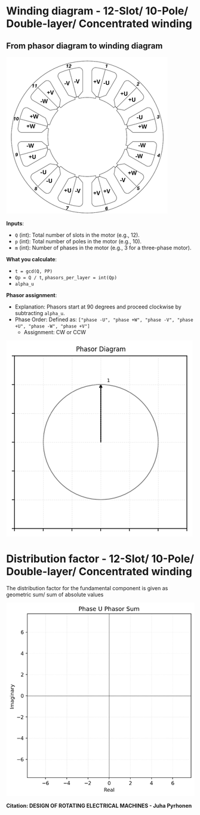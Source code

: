 # Winding diagram - 12-Slot/ 10-Pole/ Double-layer/ Concentrated winding

## From phasor diagram to winding diagram

![Winding diagram](concentrated_12s10p/Winding_diagram_12S10P_double_layers.png)

**Inputs**:
- `Q` (int): Total number of slots in the motor (e.g., 12).
- `p` (int): Total number of poles in the motor (e.g., 10).
- `m` (int): Number of phases in the motor (e.g., 3 for a three-phase motor).

**What you calculate**:
- `t = gcd(Q, PP)`
- `Qp = Q / t`, `phasors_per_layer = int(Qp)`
- `alpha_u`

**Phasor assignment**:
- Explanation: Phasors start at 90 degrees and proceed clockwise by subtracting `alpha_u`. 
- Phase Order: Defined as: `["phase -U", "phase +W", "phase -V", "phase +U", "phase -W", "phase +V"]`
    - Assignment: CW or CCW

![Phasor diagram](concentrated_12s10p/phasor_diagram.gif)


# Distribution factor - 12-Slot/ 10-Pole/ Double-layer/ Concentrated winding

The distribution factor for the fundamental component is given as geometric sum/ sum of absolute values

![Phasor distribution - fundamental](concentrated_12s10p/phasor_sum.gif)


**Citation: DESIGN OF ROTATING ELECTRICAL MACHINES - Juha Pyrhonen**
